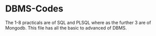 # DBMS-Codes
The 1-8 practicals are of SQL and PLSQL where as the further 3 are of Mongodb.
This file has all the basic to advanced of DBMS.
